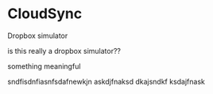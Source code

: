 # CloudSync
Dropbox simulator

is this really a dropbox simulator??

something meaningful

sndfisdnfiasnfsdafnewkjn askdjfnaksd dkajsndkf ksdajfnask
